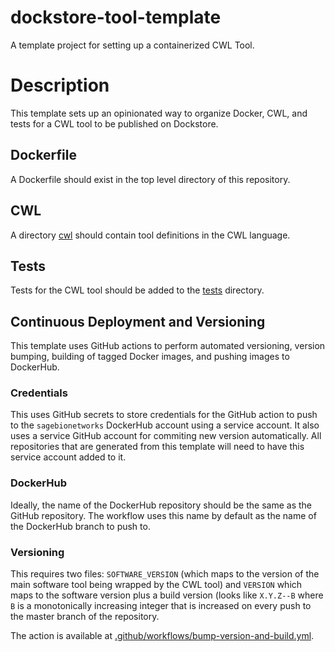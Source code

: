 # dockstore-tool-template
A template project for setting up a containerized CWL Tool.

# Description

This template sets up an opinionated way to organize Docker, CWL, and tests for a CWL tool to be published on Dockstore.

## Dockerfile

A Dockerfile should exist in the top level directory of this repository.

## CWL

A directory [cwl](cwl) should contain tool definitions in the CWL language.

## Tests

Tests for the CWL tool should be added to the [tests](tests) directory.

## Continuous Deployment and Versioning

This template uses GitHub actions to perform automated versioning, version bumping, building of tagged Docker images, and pushing images to DockerHub.

### Credentials

This uses GitHub secrets to store credentials for the GitHub action to push to the `sagebionetworks` DockerHub account using a service account. It also uses a service GitHub account for commiting new version automatically. All repositories that are generated from this template will need to have this service account added to it.

### DockerHub

Ideally, the name of the DockerHub repository should be the same as the GitHub repository. The workflow uses this name by default as the name of the DockerHub branch to push to.

### Versioning

This requires two files: `SOFTWARE_VERSION` (which maps to the version of the main software tool being wrapped by the CWL tool) and `VERSION` which maps to the software version plus a build version (looks like `X.Y.Z--B` where `B` is a monotonically increasing integer that is increased on every push to the master branch of the repository.

The action is available at [.github/workflows/bump-version-and-build.yml](.github/workflows/bump-version-and-build.yml).

